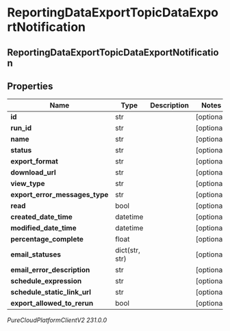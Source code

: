# ReportingDataExportTopicDataExportNotification

## ReportingDataExportTopicDataExportNotification

## Properties

|Name | Type | Description | Notes|
|------------ | ------------- | ------------- | -------------|
| **id** | str |  | [optional] |
| **run_id** | str |  | [optional] |
| **name** | str |  | [optional] |
| **status** | str |  | [optional] |
| **export_format** | str |  | [optional] |
| **download_url** | str |  | [optional] |
| **view_type** | str |  | [optional] |
| **export_error_messages_type** | str |  | [optional] |
| **read** | bool |  | [optional] |
| **created_date_time** | datetime |  | [optional] |
| **modified_date_time** | datetime |  | [optional] |
| **percentage_complete** | float |  | [optional] |
| **email_statuses** | dict(str, str) |  | [optional] |
| **email_error_description** | str |  | [optional] |
| **schedule_expression** | str |  | [optional] |
| **schedule_static_link_url** | str |  | [optional] |
| **export_allowed_to_rerun** | bool |  | [optional] |



_PureCloudPlatformClientV2 231.0.0_
